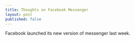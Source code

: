 ```yaml
---
title: Thoughts on Facebook Messenger
layout: post
published: false
---
```

Facebook launched its new version of messenger last week.